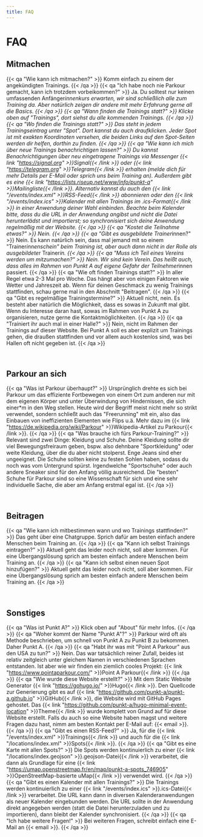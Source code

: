 ```yaml
---
title: FAQ
---
```

# FAQ

## Mitmachen
{{< qa "Wie kann ich mitmachen?"  >}}
Komm einfach zu einem der angekündigten Trainings.
{{< /qa  >}}
{{< qa "Ich habe noch nie Parkour gemacht, kann ich trotzdem vorbeikommen?"  >}}
Ja. Du solltest nur keinen umfassenden Anfänger*innenkurs erwarten, wir sind schließlich alle zum Training da. Aber natürlich zeigen dir andere mit mehr Erfahrung gerne all die Basics.
{{< /qa  >}}
{{< qa "Wann finden die Trainings statt?"  >}}
Klicke oben auf "Trainings", dort siehst du alle kommenden Trainings.
{{< /qa  >}}
{{< qa "Wo finden die Trainings statt?"  >}}
Das steht in jedem Trainingseintrag unter "Spot". Dort kannst du auch draufklicken. Jeder Spot ist mit exakten Koordinaten versehen, die beiden Links auf den Spot-Seiten werden dir helfen, dorthin zu finden.
{{< /qa  >}}
{{< qa "Wie kann ich mich über neue Trainings benachrichtigen lassen?"  >}}
Du kannst Benachrichtigungen über neu eingetragene Trainings via Messenger {{< link "https://signal.org" >}}Signal{{< /link >}} oder {{< link "https://telegram.org" >}}Telegram{{< /link >}} erhalten (melde dich für mehr Details per E-Mail oder sprich uns beim Training an). Außerdem gibt es eine {{< link "https://lists.riseup.net/www/info/punkt-a" >}}Mailingliste{{< /link >}}. Alternativ kannst du auch den {{< link "/events/index.xml" >}}RSS-Feed{{< /link >}} abonnieren  oder den {{< link "/events/index.ics" >}}Kalender mit allen Trainings im .ics-Format{{< /link >}} in einer Anwendung deiner Wahl einbinden. Beachte beim Kalender bitte, dass du die URL in der Anwendung angibst und nicht die Datei herunterlädst und importierst; so synchronisiert sich deine Anwendung regelmäßig mit der Website.
{{< /qa  >}}
{{< qa "Kostet die Teilnahme etwas?"  >}}
Nein.
{{< /qa  >}}
{{< qa "Gibt es ausgebildete Trainer*innen?"  >}}
Nein. Es kann natürlich sein, dass mal jemand mit so einem "Trainer*innenschein" beim Training ist, aber auch dann nicht in der Rolle als ausgebildete*r Trainer*in.
{{< /qa  >}}
{{< qa "Muss ich Teil eines Vereins werden um mitzumachen?"  >}}
Nein. Wir sind kein Verein. Das heißt auch, dass alles im Rahmen von Punkt A auf eigene Gefahr der Teilnehmer*innen passiert.
{{< /qa  >}}
{{< qa "Wie oft finden Trainings statt?"  >}}
In aller Regel etwa 2-3 Mal pro Woche. Das hängt aber von einigen Faktoren wie Wetter und Jahreszeit ab. Wenn für deinen Geschmack zu wenig Trainings stattfinden, schau gerne mal in den Abschnitt "Beitragen".
{{< /qa  >}}
{{< qa "Gibt es regelmäßige Trainingstermine?"  >}}
Aktuell nicht, nein. Es besteht aber natürlich die Möglichkeit, dass es sowas in Zukunft mal gibt. Wenn du Interesse daran hast, sowas im Rahmen von Punkt A zu organisieren, nutze gerne die Kontaktmöglichkeiten.
{{< /qa  >}}
{{< qa "Trainiert ihr auch mal in einer Halle?"  >}}
Nein, nicht im Rahmen der Trainings auf dieser Website. Bei Punkt A soll es aber explizit um Trainings gehen, die draußen stattfinden und vor allem auch kostenlos sind, was bei Hallen oft nicht gegeben ist.
{{< /qa  >}}

&nbsp;
## Parkour an sich
{{< qa "Was ist Parkour überhaupt?"  >}}
Ursprünglich drehte es sich bei Parkour um das effiziente Fortbewegen von einem Ort zum anderen nur mit dem eigenen Körper und unter Überwindung von Hindernissen, die sich einer*m in den Weg stellen. Heute wird der Begriff meist nicht mehr so strikt verwendet, sondern schließt auch das "Freerunning" mit ein, also das Einbauen von ineffizienten Elementen wie Flips u.ä. Mehr dazu im {{< link "https://de.wikipedia.org/wiki/Parkour" >}}Wikipedia-Artikel zu Parkour{{< /link >}}.
{{< /qa  >}}
{{< qa "Was brauche ich fürs Parkour-Training?"  >}}
Relevant sind zwei Dinge: Kleidung und Schuhe. Deine Kleidung sollte dir viel Bewegungsfreiraum geben, bspw. also dehnbare "Sportkleidung" oder weite Kleidung, über die du aber nicht stolperst. Enge Jeans sind eher ungeeignet. Die Schuhe sollten keine zu festen Sohlen haben, sodass du noch was vom Untergrund spürst. Irgendwelche "Sportschuhe" oder auch andere Sneaker sind für den Anfang völlig ausreichend. Die "besten" Schuhe für Parkour sind so eine Wissenschaft für sich und eine sehr individuelle Sache, die aber am Anfang erstmal egal ist.
{{< /qa  >}}

&nbsp;
## Beitragen
{{< qa "Wie kann ich mitbestimmen wann und wo Trainings stattfinden?"  >}}
Das geht über eine Chatgruppe. Sprich dafür am besten einfach andere Menschen beim Training an.
{{< /qa  >}}
{{< qa "Kann ich selbst Trainings eintragen?"  >}}
Aktuell geht das leider noch nicht, soll aber kommen. Für eine Übergangslösung sprich am besten einfach andere Menschen beim Training an.
{{< /qa  >}}
{{< qa "Kann ich selbst einen neuen Spot hinzufügen?"  >}}
Aktuell geht das leider noch nicht, soll aber kommen. Für eine Übergangslösung sprich am besten einfach andere Menschen beim Training an.
{{< /qa  >}}

&nbsp;
## Sonstiges
{{< qa "Was ist Punkt A?"  >}}
Klick oben auf "About" für mehr Infos.
{{< /qa  >}}
{{< qa "Woher kommt der Name \"Punkt A\"?"  >}}
Parkour wird oft als Methode beschrieben, um schnell von Punkt A zu Punkt B zu bekommen. Daher Punkt A.
{{< /qa  >}}
{{< qa "Habt ihr was mit \"Point A Parkour\" aus den USA zu tun?"  >}}
Nein. Das war tatsächlich reiner Zufall, beides ist relativ zeitgleich unter gleichem Namen in verschiedenen Sprachen entstanden. Ist aber wie wir finden ein ziemlich cooles Projekt: {{< link "https://www.pointaparkour.com/" >}}Point A Parkour{{< /link >}}
{{< /qa  >}}
{{< qa "Wie wurde diese Website erstellt?"  >}}
Mit dem Static Website Generator {{< link "https://gohugo.io/" >}}Hugo{{< /link >}}. Den Quellcode zur Generierung gibt es auf {{< link "https://github.com/punkt-a/punkt-a.github.io" >}}GitHub{{< /link >}}, die Website wird mit GitHub Pages gehostet. Das {{< link "https://github.com/punkt-a/hugo-minimal-event-location" >}}Theme{{< /link >}} wurde komplett von Grund auf für diese Website erstellt. Falls du auch so eine Website haben magst und weitere Fragen dazu hast, nimm am besten Kontakt per E-Mail auf: {{< email >}}.
{{< /qa  >}}
{{< qa "Gibt es einen RSS-Feed?"  >}}
Ja, für die {{< link "/events/index.xml" >}}Trainings{{< /link >}} und auch für die {{< link "/locations/index.xml" >}}Spots{{< /link >}}.
{{< /qa  >}}
{{< qa "Gibt es eine Karte mit allen Spots?"  >}}
Die Spots werden kontinuierlich zu einer {{< link "/locations/index.geojson" >}}.geojson-Datei{{< /link >}} verarbeitet, die dann als Grundlage für eine {{< link "https://umap.openstreetmap.fr/en/map/punkt-a-spots_746905" >}}OpenStreetMap-basierte uMap{{< /link >}} verwendet wird.
{{< /qa  >}}
{{< qa "Gibt es einen Kalender mit allen Trainings?"  >}}
Die Trainings werden kontinuierlich zu einer {{< link "/events/index.ics" >}}.ics-Datei{{< /link >}} verarbeitet. Die URL kann dann in diversen Kalenderanwendungen als neuer Kalender eingebunden werden. Die URL sollte in der Anwendung direkt angegeben werden (statt die Datei herunterzuladen und zu importieren), dann bleibt der Kalender synchronisiert.
{{< /qa  >}}
{{< qa "Ich habe weitere Fragen!"  >}}
Bei weiteren Fragen, schreibt einfach eine E-Mail an {{< email >}}.
{{< /qa  >}}

